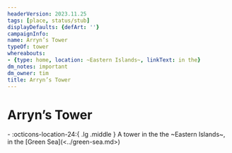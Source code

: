 ```yaml
---
headerVersion: 2023.11.25
tags: [place, status/stub]
displayDefaults: {defArt: ''}
campaignInfo:
name: Arryn’s Tower
typeOf: tower
whereabouts:
- {type: home, location: ~Eastern Islands~, linkText: in the}
dm_notes: important
dm_owner: tim
title: Arryn’s Tower
---
```

# Arryn’s Tower
<div class="grid cards ext-narrow-margin ext-one-column" markdown>
-    :octicons-location-24:{ .lg .middle } A tower in the the ~Eastern Islands~, in the [Green Sea](<../green-sea.md>)  
</div>


